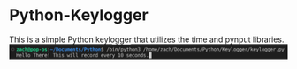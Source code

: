 # Python-Keylogger
This is a simple Python keylogger that utilizes the time and pynput libraries.
![Screen shot](https://github.com/zmiddle/Python-Keylogger/blob/master/Keylogger_input.PNG)
